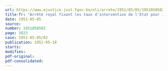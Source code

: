 ```yaml
---
url: https://www.ejustice.just.fgov.be/eli/arrete/1951/05/05/1951050502/justel
title-fr: "Arrêté royal fixant les taux d'intervention de l'Etat pour 1950 dans les frais de fonctionnement des colonies gérées ou agréées par l'Oeuvre nationale de l'Enfance ainsi que les subsides pour les homes et colonies de vacances, cures de jour, maisons maternelles, crèches et pouponnières"
date: 1951-05-05
source:
number: 1951050502
page: 3823
case: 1951-05-05/02
publication: 1951-05-18
starts:
modifies:
pdf-original:
pdf-consolidated:
---
```


